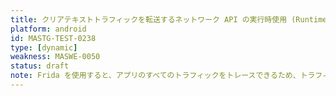 ```yaml
---
title: クリアテキストトラフィックを転送するネットワーク API の実行時使用 (Runtime Use of Network APIs Transmitting Cleartext Traffic)
platform: android
id: MASTG-TEST-0238
type: [dynamic]
weakness: MASWE-0050
status: draft
note: Frida を使用すると、アプリのすべてのトラフィックをトレースできるため、トラフィックの原因であるアプリや場所がわからないという動的解析の制限を緩和できます。Frida (および `.backtrace()`) を使用すると、これが解析対象のアプリからであることが確認でき、正確な場所がわかります。新たな制限は、関連するすべてのネットワーク API を計装する必要があるということです。
---
```

